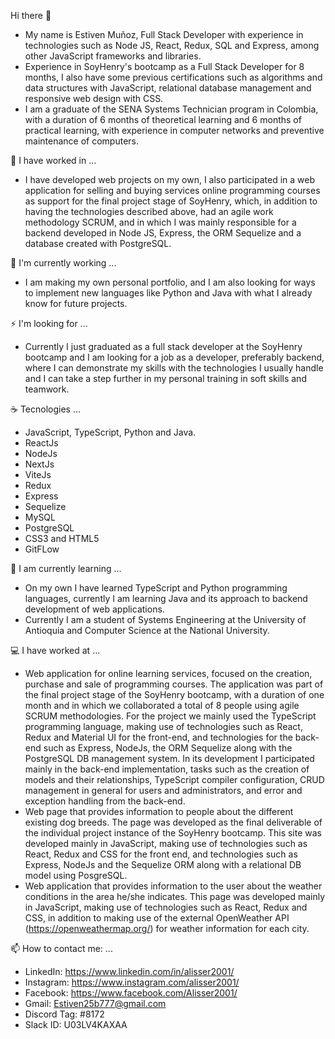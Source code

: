 Hi there 👋

- My name is Estiven Muñoz, Full Stack Developer with experience in technologies such as Node JS, React, Redux, SQL and Express, among other JavaScript frameworks and libraries.
- Experience in SoyHenry's bootcamp as a Full Stack Developer for 8 months, I also have some previous certifications such as algorithms and data structures with JavaScript, relational database management and responsive web design with CSS.
- I am a graduate of the SENA Systems Technician program in Colombia, with a duration of 6 months of theoretical learning and 6 months of practical learning, with experience in computer networks and preventive maintenance of computers.

🔭 I have worked in ...

- I have developed web projects on my own, I also participated in a web application for selling and buying services online programming courses as support for the final project stage of SoyHenry, which, in addition to having the technologies described above, had an agile work methodology SCRUM, and in which I was mainly responsible for a backend developed in Node JS, Express, the ORM Sequelize and a database created with PostgreSQL.

🤔 I'm currently working ...

- I am making my own personal portfolio, and I am also looking for ways to implement new languages like Python and Java with what I already know for future projects.

⚡ I'm looking for ...

- Currently I just graduated as a full stack developer at the SoyHenry bootcamp and I am looking for a job as a developer, preferably backend, where I can demonstrate my skills with the technologies I usually handle and I can take a step further in my personal training in soft skills and teamwork.

☕ Tecnologies ...

- JavaScript, TypeScript, Python and Java.
- ReactJs
- NodeJs
- NextJs
- ViteJs
- Redux
- Express
- Sequelize
- MySQL
- PostgreSQL
- CSS3 and HTML5
- GitFLow

🌱 I am currently learning ...

- On my own I have learned TypeScript and Python programming languages, currently I am learning Java and its approach to backend development of web applications.
- Currently I am a student of Systems Engineering at the University of Antioquia and Computer Science at the National University.

💻 I have worked at ...

- Web application for online learning services, focused on the creation, purchase and sale of programming courses. The application was part of the final project stage of the SoyHenry bootcamp, with a duration of one month and in which we collaborated a total of 8 people using agile SCRUM methodologies. For the project we mainly used the TypeScript programming language, making use of technologies such as React, Redux and Material UI for the front-end, and technologies for the back-end such as Express, NodeJs, the ORM Sequelize along with the PostgreSQL DB management system. In its development I participated mainly in the back-end implementation, tasks such as the creation of models and their relationships, TypeScript compiler configuration, CRUD management in general for users and administrators, and error and exception handling from the back-end.
- Web page that provides information to people about the different existing dog breeds. The page was developed as the final deliverable of the individual project instance of the SoyHenry bootcamp. This site was developed mainly in JavaScript, making use of technologies such as React, Redux and CSS for the front end, and technologies such as Express, NodeJs and the Sequelize ORM along with a relational DB model using PosgreSQL.
- Web application that provides information to the user about the weather conditions in the area he/she indicates. This page was developed mainly in JavaScript, making use of technologies such as React, Redux and CSS, in addition to making use of the external OpenWeather API (https://openweathermap.org/) for weather information for each city.

📫 How to contact me: ...

- LinkedIn: https://www.linkedin.com/in/alisser2001/
- Instagram: https://www.instagram.com/alisser2001/
- Facebook: https://www.facebook.com/Alisser2001/
- Gmail: Estiven25b777@gmail.com
- Discord Tag: #8172
- Slack ID: U03LV4KAXAA 



